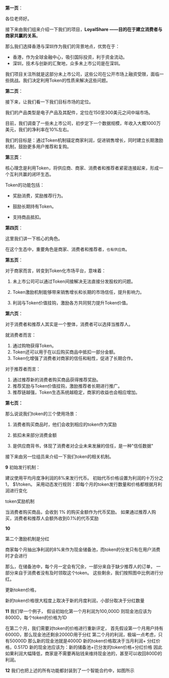 

**第一页**：

各位老师好。

接下来由我们组来介绍一下我们的项目，**LoyalShare ——目的在于建立消费者与商家共赢的关系**。

那么我们选择香港与深圳作为我们的背景地点，优势在于：

- 香港，作为全球金融中心，吸引国际投资，利于资金流动。
- 深圳，技术与创新的汇聚地，众多未上市公司是在深圳。

我们项目关注所就是这部分未上市公司，这些公司在公开市场上融资受限，面临一些挑战。我们决定利用Token的性质来解决这些问题。



**第二页**：

接下来，让我们看一下我们目标市场的定位。

我们的产品类型是电子产品及其配件，定位在150至300美元之间中端市场。

目前，我们调查了一些未上市公司，初步定下一个数据规模，年收入大概1000万美元，我们的净利率在10%左右。

我们的目标是：通过Token机制锚定商家利润，促进销售增长，同时建立长期激励机制，鼓励更多用户推荐和复购。



**第三页**：

核心理念是利用Token，将供应商、商家、消费者和推荐者紧密连接起来，形成一个互利共赢的闭环生态。

Token的功能包括：

- 奖励消费，奖励推荐行为。

- 鼓励长期持有Token。

- 支持商品抵扣。

  

**第四页**：

这里我们讲一下核心的角色。

在这个生态中，重要角色是商家、消费者和推荐者，`也有供应商`。



**第五页**：

对于商家而言，转变到Token化市场平台，意味着：

1. 未上市公司可以通过Token间接解决无法直接分发股权的问题。

2. Token激励机制能够带来销售增长和长期的市场信任，提升影响力。

3. 利润与Token价值挂钩，激励各方共同努力提升Token价值。

   

**第六页**：

对于消费者和推荐人其实是一个整体，消费者可以选择当推荐人。

就消费者而言：

1. 通过购物获得Token。
2. Token还可以用于在以后购买商品中抵扣一部分金额。
3. Token化增强了消费者对商家的信任和粘性，促进了长期合作。

对于推荐者而言：

1. 通过推荐新的消费者购买商品获得推荐奖励。
2. 推荐奖励与Token价值挂钩，激励推荐者长期进行推广。
3. 推荐链越强，Token生态系统越稳定，商家的收益也会相应增加。



**第七页：**

那么说说我们token的三个使用场景：

1. 消费者购买商品时，他们会收到相应的token作为奖励

2. 抵扣未来部分消费金额
3. 是供应商背书，体现了消费者对企业未来发展的信任，是一种"信任数据"



接下来由另一位组员来介绍一下我们token的相关机制。



**9**
初始发行机制：

建议使用平均月度净利润的8%来发行代币。
初始代币价格设置为利润的十万分之1， $1/token。
采用动态发行规则：即每个月的token发行数量和价格都根据月利润进行变化



token奖励机制

当消费者购买商品，会收到 1% 的购买金额作为代币奖励。
如果通过推荐人购买，消费者和推荐人会额外收到0.1%的代币奖励 

**10**

第二个激励机制是分红

商家每个月抽出净利润的8%来作为现金储备池，而token的分发只有在用户消费时才会进行

那么，在储备池中，每个月一定会有冗余，一部分来自于缺少推荐人的订单， 一部分来自于消费者没有及时领取这个token。
这些剩余，我们按照图中比例进行分红。



更新token价格，

新的token价格很大程度上取决于新的月度利润，小部分取决于分红数量

**11**
我们举一个例子，
假设初始化第一个月利润为100,000D
则现金池应该为8000D，每个token的价格为1D

在第二个月，我们需要对token的价格进行重新评定，
首先假设第一个月用户持有6000D，那么现金池还剩余2000D用于分红
第二个月的利润，极端一点考虑，只有50000D
那么新的现金池就是4000D
新的token价格取决于当月利润+ 分红价格，0.517D
新的现金池应该为：新的储备池+已分发的token价格+分红价格
因此如果利润大幅降低，商家是不需要再贴钱来维持现金池的，甚至可以收回800D的利润。

**12**
我们也把上述的所有功能都封装到了一个智能合约中，如图所示